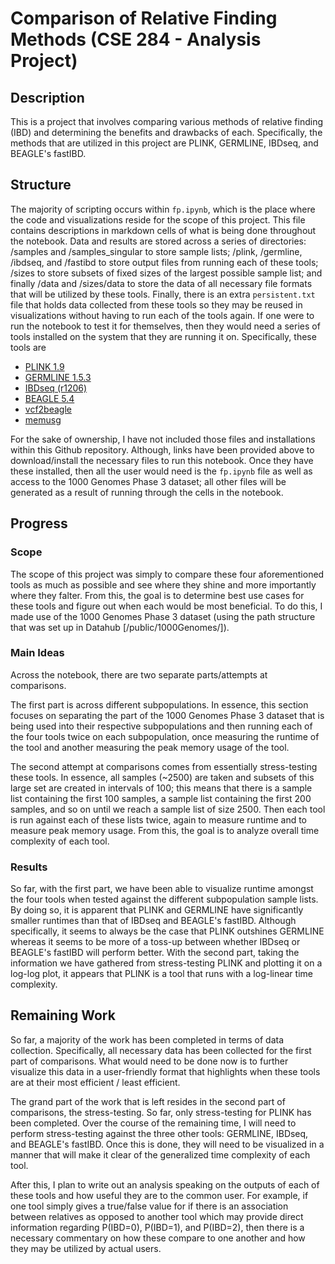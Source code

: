 # Comparison of Relative Finding Methods (CSE 284 - Analysis Project)

## Description
This is a project that involves comparing various methods of relative finding (IBD) and determining the benefits and drawbacks of each. Specifically, the methods that are utilized in this project are PLINK, GERMLINE, IBDseq, and BEAGLE's fastIBD.

## Structure
The majority of scripting occurs within `fp.ipynb`, which is the place where the code and visualizations reside for the scope of this project. This file contains descriptions in markdown cells of what is being done throughout the notebook. Data and results are stored across a series of directories: /samples and /samples_singular to store sample lists; /plink, /germline, /ibdseq, and /fastibd to store output files from running each of these tools; /sizes to store subsets of fixed sizes of the largest possible sample list; and finally /data and /sizes/data to store the data of all necessary file formats that will be utilized by these tools. Finally, there is an extra `persistent.txt` file that holds data collected from these tools so they may be reused in visualizations without having to run each of the tools again. If one were to run the notebook to test it for themselves, then they would need a series of tools installed on the system that they are running it on. Specifically, these tools are 
- [PLINK 1.9](https://www.cog-genomics.org/plink/)
- [GERMLINE 1.5.3](http://gusevlab.org/projects/germline/)
- [IBDseq (r1206)](https://faculty.washington.edu/browning/ibdseq.html)
- [BEAGLE 5.4](http://faculty.washington.edu/browning/beagle/beagle.html)
- [vcf2beagle](https://faculty.washington.edu/browning/beagle_utilities/utilities.html)
- [memusg](https://github.com/jhclark/memusg)

For the sake of ownership, I have not included those files and installations within this Github repository. Although, links have been provided above to download/install the necessary files to run this notebook. Once they have these installed, then all the user would need is the `fp.ipynb` file as well as access to the 1000 Genomes Phase 3 dataset; all other files will be generated as a result of running through the cells in the notebook.

## Progress
### Scope
The scope of this project was simply to compare these four aforementioned tools as much as possible and see where they shine and more importantly where they falter. From this, the goal is to determine best use cases for these tools and figure out when each would be most beneficial. To do this, I made use of the 1000 Genomes Phase 3 dataset (using the path structure that was set up in Datahub [/public/1000Genomes/]). 

### Main Ideas
Across the notebook, there are two separate parts/attempts at comparisons. 

The first part is across different subpopulations. In essence, this section focuses on separating the part of the 1000 Genomes Phase 3 dataset that is being used into their respective subpopulations and then running each of the four tools twice on each subpopulation, once measuring the runtime of the tool and another measuring the peak memory usage of the tool. 

The second attempt at comparisons comes from essentially stress-testing these tools. In essence, all samples (~2500) are taken and subsets of this large set are created in intervals of 100; this means that there is a sample list containing the first 100 samples, a sample list containing the first 200 samples, and so on until we reach a sample list of size 2500. Then each tool is run against each of these lists twice, again to measure runtime and to measure peak memory usage. From this, the goal is to analyze overall time complexity of each tool.

### Results
So far, with the first part, we have been able to visualize runtime amongst the four tools when tested against the different subpopulation sample lists. By doing so, it is apparent that PLINK and GERMLINE have significantly smaller runtimes than that of IBDseq and BEAGLE's fastIBD. Although specifically, it seems to always be the case that PLINK outshines GERMLINE whereas it seems to be more of a toss-up between whether IBDseq or BEAGLE's fastIBD will perform better. With the second part, taking the information we have gathered from stress-testing PLINK and plotting it on a log-log plot, it appears that PLINK is a tool that runs with a log-linear time complexity.

## Remaining Work
So far, a majority of the work has been completed in terms of data collection. Specifically, all necessary data has been collected for the first part of comparisons. What would need to be done now is to further visualize this data in a user-friendly format that highlights when these tools are at their most efficient / least efficient. 

The grand part of the work that is left resides in the second part of comparisons, the stress-testing. So far, only stress-testing for PLINK has been completed. Over the course of the remaining time, I will need to perform stress-testing against the three other tools: GERMLINE, IBDseq, and BEAGLE's fastIBD. Once this is done, they will need to be visualized in a manner that will make it clear of the generalized time complexity of each tool.

After this, I plan to write out an analysis speaking on the outputs of each of these tools and how useful they are to the common user. For example, if one tool simply gives a true/false value for if there is an association between relatives as opposed to another tool which may provide direct information regarding P(IBD=0), P(IBD=1), and P(IBD=2), then there is a necessary commentary on how these compare to one another and how they may be utilized by actual users.
